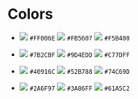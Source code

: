 # Colors

          
- ![](https://via.placeholder.com/30/FF006E/000000?text=+) ``#FF006E`` ![](https://via.placeholder.com/15/FB5607/000000?text=+) ``#FB5607`` ![](https://via.placeholder.com/15/F5B400/000000?text=+) ``#F5B400``

- ![](https://via.placeholder.com/15/7B2CBF/000000?text=+) ``#7B2CBF`` ![](https://via.placeholder.com/15/9D4EDD/000000?text=+) ``#9D4EDD`` ![](https://via.placeholder.com/15/C77DFF/000000?text=+) ``#C77DFF``

- ![](https://via.placeholder.com/15/40916C/000000?text=+) ``#40916C`` ![](https://via.placeholder.com/15/52B788/000000?text=+) ``#52B788`` ![](https://via.placeholder.com/15/74C69D/000000?text=+) ``#74C69D``

- ![](https://via.placeholder.com/15/2A6F97/000000?text=+) ``#2A6F97`` ![](https://via.placeholder.com/15/3A86FF/000000?text=+) ``#3A86FF`` ![](https://via.placeholder.com/15/61A5C2/000000?text=+) ``#61A5C2``
